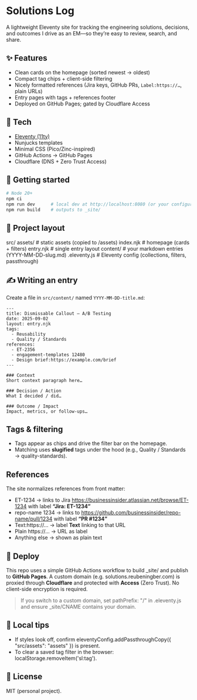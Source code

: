 # Solutions Log

A lightweight Eleventy site for tracking the engineering solutions, decisions, and outcomes I drive as an EM—so they’re easy to review, search, and share.

## ✨ Features
- Clean cards on the homepage (sorted newest → oldest)
- Compact tag chips + client-side filtering
- Nicely formatted references (Jira keys, GitHub PRs, `Label:https://…`, plain URLs)
- Entry pages with tags + references footer
- Deployed on GitHub Pages; gated by Cloudflare Access

## 🧱 Tech
- [Eleventy (11ty)](https://www.11ty.dev/)
- Nunjucks templates
- Minimal CSS (Pico/Zinc-inspired)
- GitHub Actions → GitHub Pages
- Cloudflare (DNS + Zero Trust Access)

## 🚀 Getting started
```bash
# Node 20+
npm ci
npm run dev      # local dev at http://localhost:8080 (or your configured port)
npm run build    # outputs to _site/
```

## 📁 Project layout
src/
  assets/              # static assets (copied to /assets)
  index.njk            # homepage (cards + filters)
  entry.njk            # single entry layout
  content/             # your markdown entries (YYYY-MM-DD-slug.md)
.eleventy.js           # Eleventy config (collections, filters, passthrough)

## ✍️ Writing an entry
Create a file in `src/content/` named `YYYY-MM-DD-title.md`:

```
---
title: Dismissable Callout – A/B Testing
date: 2025-09-02
layout: entry.njk
tags:
  - Reusability
  - Quality / Standards
references:
  - ET-2356
  - engagement-templates 12480
  - Design brief:https://example.com/brief
---

### Context
Short context paragraph here…

### Decision / Action
What I decided / did…

### Outcome / Impact
Impact, metrics, or follow-ups…
```

## Tags & filtering

- Tags appear as chips and drive the filter bar on the homepage.
- Matching uses **slugified** tags under the hood (e.g., Quality / Standards → quality-standards).

## References

The site normalizes references from front matter:

- ET-1234 → links to Jira https://businessinsider.atlassian.net/browse/ET-1234 with label **“Jira: ET-1234”**
- repo-name 1234 → links to https://github.com/businessinsider/repo-name/pull/1234 with label **“PR #1234”**
- Text:https://… → label **Text** linking to that URL
- Plain https://… → URL as label
- Anything else → shown as plain text

## 🔐 Deploy

This repo uses a simple GitHub Actions workflow to build _site/ and publish to **GitHub Pages**. A custom domain (e.g. solutions.reubeningber.com) is proxied through **Cloudflare** and protected with **Access** (Zero Trust). No client-side encryption is required.

> If you switch to a custom domain, set pathPrefix: "/" in .eleventy.js and ensure _site/CNAME contains your domain.

## 🧪 Local tips

- If styles look off, confirm eleventyConfig.addPassthroughCopy({ "src/assets": "assets" }) is present.
- To clear a saved tag filter in the browser: localStorage.removeItem('sl:tag').

## 📄 License

MIT (personal project).